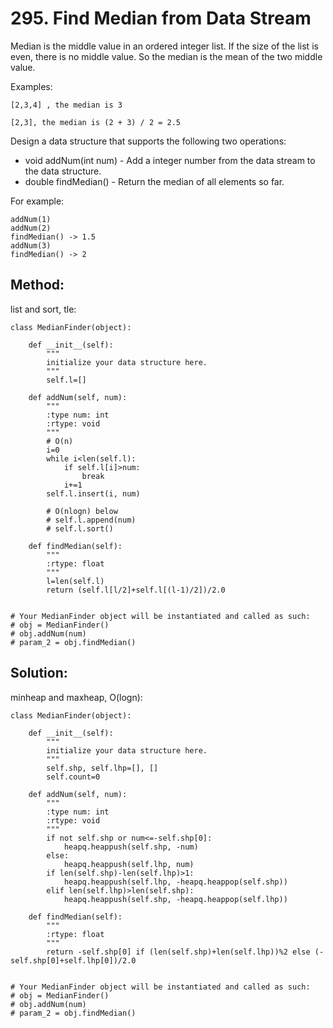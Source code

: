 # 295. Find Median from Data Stream

Median is the middle value in an ordered integer list. If the size of the list is even, there is no middle value. So the median is the mean of the two middle value.

Examples: 

    [2,3,4] , the median is 3
    
    [2,3], the median is (2 + 3) / 2 = 2.5

Design a data structure that supports the following two operations:

- void addNum(int num) - Add a integer number from the data stream to the data structure.
- double findMedian() - Return the median of all elements so far.

For example:

    addNum(1)
    addNum(2)
    findMedian() -> 1.5
    addNum(3) 
    findMedian() -> 2
    
## Method:

list and sort, tle:

    class MedianFinder(object):
    
        def __init__(self):
            """
            initialize your data structure here.
            """
            self.l=[]
    
        def addNum(self, num):
            """
            :type num: int
            :rtype: void
            """
            # O(n)
            i=0
            while i<len(self.l):
                if self.l[i]>num:
                    break
                i+=1
            self.l.insert(i, num)
            
            # O(nlogn) below
            # self.l.append(num)
            # self.l.sort()
    
        def findMedian(self):
            """
            :rtype: float
            """
            l=len(self.l)
            return (self.l[l/2]+self.l[(l-1)/2])/2.0
    
    
    # Your MedianFinder object will be instantiated and called as such:
    # obj = MedianFinder()
    # obj.addNum(num)
    # param_2 = obj.findMedian()
    
## Solution:

minheap and maxheap, O(logn):

    class MedianFinder(object):
    
        def __init__(self):
            """
            initialize your data structure here.
            """
            self.shp, self.lhp=[], []
            self.count=0
    
        def addNum(self, num):
            """
            :type num: int
            :rtype: void
            """
            if not self.shp or num<=-self.shp[0]:
                heapq.heappush(self.shp, -num)
            else:
                heapq.heappush(self.lhp, num)
            if len(self.shp)-len(self.lhp)>1:
                heapq.heappush(self.lhp, -heapq.heappop(self.shp))
            elif len(self.lhp)>len(self.shp):
                heapq.heappush(self.shp, -heapq.heappop(self.lhp))
    
        def findMedian(self):
            """
            :rtype: float
            """
            return -self.shp[0] if (len(self.shp)+len(self.lhp))%2 else (-self.shp[0]+self.lhp[0])/2.0
    
    
    # Your MedianFinder object will be instantiated and called as such:
    # obj = MedianFinder()
    # obj.addNum(num)
    # param_2 = obj.findMedian()